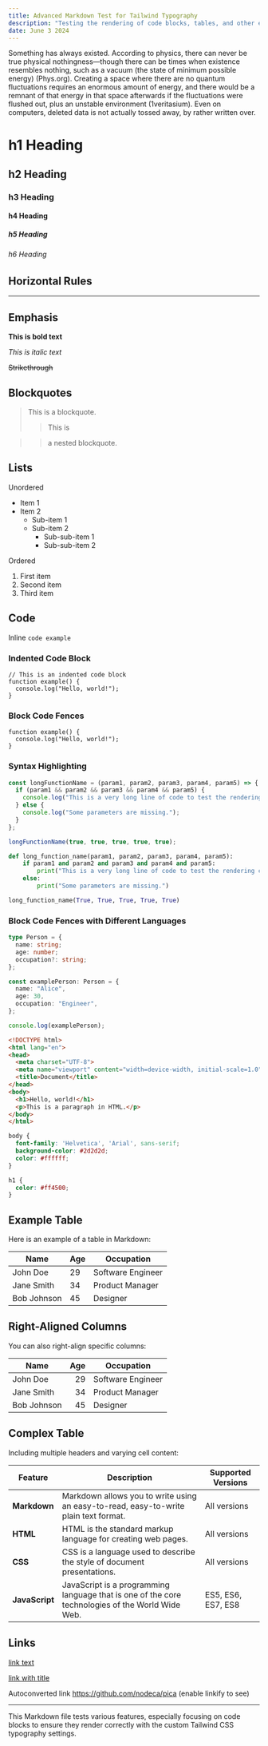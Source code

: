 ```yaml
---
title: Advanced Markdown Test for Tailwind Typography
description: "Testing the rendering of code blocks, tables, and other elements with custom Tailwind CSS typography."
date: June 3 2024
---
```


Something has always existed. According to physics, there can never be true physical nothingness—though there can be times when existence resembles nothing, such as a vacuum (the state of minimum possible energy) (Phys.org). Creating a space where there are no quantum fluctuations requires an enormous amount of energy, and there would be a remnant of that energy in that space afterwards if the fluctuations were flushed out, plus an unstable environment (1veritasium). Even on computers, deleted data is not actually tossed away, by rather written over.

# h1 Heading

## h2 Heading

### h3 Heading

#### h4 Heading

##### h5 Heading

###### h6 Heading

## Horizontal Rules

---

## Emphasis

**This is bold text**

_This is italic text_

~~Strikethrough~~

## Blockquotes

> This is a blockquote.
>
> > This is

> > a nested blockquote.

## Lists

Unordered

- Item 1
- Item 2
  - Sub-item 1
  - Sub-item 2
    - Sub-sub-item 1
    - Sub-sub-item 2

Ordered

1. First item
2. Second item
3. Third item

## Code

Inline `code example`

### Indented Code Block

    // This is an indented code block
    function example() {
      console.log("Hello, world!");
    }

### Block Code Fences

```
function example() {
  console.log("Hello, world!");
}
```

### Syntax Highlighting

```js
const longFunctionName = (param1, param2, param3, param4, param5) => {
  if (param1 && param2 && param3 && param4 && param5) {
    console.log("This is a very long line of code to test the rendering capabilities of the custom Tailwind Typography settings. We want to ensure that even long lines of code are displayed correctly and do not overflow or cause any layout issues in the rendered output.");
  } else {
    console.log("Some parameters are missing.");
  }
};

longFunctionName(true, true, true, true, true);
```

```python
def long_function_name(param1, param2, param3, param4, param5):
    if param1 and param2 and param3 and param4 and param5:
        print("This is a very long line of code to test the rendering capabilities of the custom Tailwind Typography settings. We want to ensure that even long lines of code are displayed correctly and do not overflow or cause any layout issues in the rendered output.")
    else:
        print("Some parameters are missing.")

long_function_name(True, True, True, True, True)
```

### Block Code Fences with Different Languages

```ts
type Person = {
  name: string;
  age: number;
  occupation?: string;
};

const examplePerson: Person = {
  name: "Alice",
  age: 30,
  occupation: "Engineer",
};

console.log(examplePerson);
```

```html
<!DOCTYPE html>
<html lang="en">
<head>
  <meta charset="UTF-8">
  <meta name="viewport" content="width=device-width, initial-scale=1.0">
  <title>Document</title>
</head>
<body>
  <h1>Hello, world!</h1>
  <p>This is a paragraph in HTML.</p>
</body>
</html>
```

```css
body {
  font-family: 'Helvetica', 'Arial', sans-serif;
  background-color: #2d2d2d;
  color: #ffffff;
}

h1 {
  color: #ff4500;
}
```

## Example Table

Here is an example of a table in Markdown:

| Name      | Age | Occupation        |
| --------- | --- | ----------------- |
| John Doe  | 29  | Software Engineer |
| Jane Smith| 34  | Product Manager   |
| Bob Johnson | 45 | Designer          |

## Right-Aligned Columns

You can also right-align specific columns:

| Name      |       Age | Occupation        |
| --------- | --------: | ----------------- |
| John Doe  |       29  | Software Engineer |
| Jane Smith|       34  | Product Manager   |
| Bob Johnson |     45  | Designer          |

## Complex Table

Including multiple headers and varying cell content:

| Feature       | Description                                                  | Supported Versions       |
| ------------- | ------------------------------------------------------------ | ------------------------ |
| **Markdown**  | Markdown allows you to write using an easy-to-read, easy-to-write plain text format. | All versions             |
| **HTML**      | HTML is the standard markup language for creating web pages. | All versions             |
| **CSS**       | CSS is a language used to describe the style of document presentations. | All versions             |
| **JavaScript**| JavaScript is a programming language that is one of the core technologies of the World Wide Web. | ES5, ES6, ES7, ES8       |

## Links

[link text](http://dev.nodeca.com)

[link with title](http://nodeca.github.io/pica/demo/ "title text!")

Autoconverted link https://github.com/nodeca/pica (enable linkify to see)

---

This Markdown file tests various features, especially focusing on code blocks to ensure they render correctly with the custom Tailwind CSS typography settings.